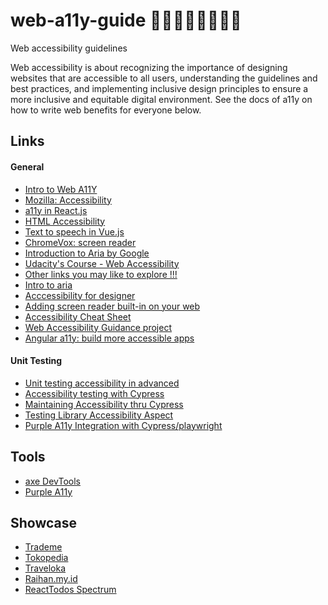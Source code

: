# web-a11y-guide 💪🦾🦿🧏‍♂️👨🏻‍🦯
Web accessibility guidelines

Web accessibility is about recognizing the importance of designing websites that are accessible to all users, understanding the guidelines and best practices, and implementing inclusive design principles to ensure a more inclusive and equitable digital environment. See the docs of a11y on how to write web benefits for everyone below.

Links
-----
#### General
- [Intro to Web A11Y][0]
- [Mozilla: Accessibility][1]
- [a11y in React.js][2]
- [HTML Accessibility][3]
- [Text to speech in Vue.js][4]
- [ChromeVox: screen reader][10]
- [Introduction to Aria by Google][11]
- [Udacity's Course - Web Accessibility][13]
- [Other links you may like to explore !!!][14]
- [Intro to aria][15]
- [Acccessibility for designer][16]
- [Adding screen reader built-in on your web][17]
- [Accessibility Cheat Sheet][18]
- [Web Accessibility Guidance project][19]
- [Angular a11y: build more accessible apps][20]

[0]: https://www.w3.org/WAI/fundamentals/accessibility-intro
[1]: https://developer.mozilla.org/en-US/docs/Web/Accessibility
[2]: https://legacy.reactjs.org/docs/accessibility.html
[3]: https://www.w3schools.com/html/html_accessibility.asp
[4]: https://fontawesomeicons.com/tryit/code/vue-js-convert-text-to-speech/0
[10]: https://chrome.google.com/webstore/detail/screen-reader/kgejglhpjiefppelpmljglcjbhoiplfn?hl=en
[11]: https://web.dev/semantics-aria/
[12]: https://medium.com/@raihannismara/unit-testing-for-web-a11y-in-advanced-4ea6f518b087
[13]: https://www.udacity.com/course/web-accessibility--ud891
[14]: https://stephaniewalter.design/blog/accessibility-resources-tools-articles-books-for-designer/
[15]: https://youtu.be/g9Qff0b-lHk?si=S6WS9RsDDDXWh9mK
[16]: https://stephaniewalter.design/blog/accessibility-resources-tools-articles-books-for-designer/
[17]: https://mikewest.org/2011/12/transcript-gdd-accessibility-with-chromevox/
[18]: https://learntheweb.courses/topics/accessibility-cheat-sheet/
[19]: https://govtnz.github.io/web-a11y-guidance/
[20]: https://codelabs.developers.google.com/angular-a11y#12
[21]: https://circleci.com/blog/cypress-accessibility-testing/
[22]: https://testing-library.com/docs/dom-testing-library/api-accessibility/
[23]: https://www.cypress.io/blog/2023/06/13/maintaining-accessibility-through-user-focused-testing
[27]: https://github.com/GovTechSG/purple-a11y/blob/master/INTEGRATION.md?rgh-link-date=2024-07-26T03%3A30%3A24Z

#### Unit Testing
- [Unit testing accessibility in advanced][12]
- [Accessibility testing with Cypress][21]
- [Maintaining Accessibility thru Cypress][23]
- [Testing Library Accessibility Aspect][22]
- [Purple A11y Integration with Cypress/playwright][27]

Tools
-----
- [axe DevTools][26]
- [Purple A11y][25]

Showcase
-----

- [Trademe][5]
- [Tokopedia][6]
- [Traveloka][7]
- [Raihan.my.id][8]
- [ReactTodos Spectrum][24]

[5]: https://www.trademe.co.nz/
[6]: https://www.tokopedia.com/
[7]: https://www.traveloka.com/
[8]: https://raihan.my.id/
[24]: https://react-todos-omega.vercel.app/

[25]: https://github.com/GovTechSG/purple-a11y
[26]: https://www.deque.com/axe/devtools/
